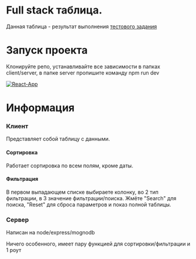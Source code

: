 <h1>Full stack таблица.</h1>

<p>Данная таблица - результат выполнения <a href="https://faint-adasaurus-4bc.notion.site/web-React-js-22257203622947f8879c527bf8ed0f48" alt="">тестового задания</a></p>

<h1>Запуск проекта</h1>

<p>Клонируйте репо, устанавливайте все зависимости в папках client/server, в папке server пропишите команду npm run dev</p>

<a href="https://ibb.co/d5NC5vk"><img src="https://i.ibb.co/kSLbSTq/React-App.png" alt="React-App" border="0"></a>

<h1>Информация</h1>

<h3>Клиент</h3>

<p>Представляет собой таблицу с данными.</p>

<h4>Сортировка</h4>
<p>Работает сортировка по всем полям, кроме даты.</p>

<h4>Фильтрация</h4>
<p>В первом выпадающем списке выбираете колонку, во 2 тип фильтрации, в 3 значение фильтрации/поиска. Жмёте "Search" для поиска, "Reset" для сброса параметров и показ полной таблицы.</p>

<h3>Сервер</h3>

<p>Написан на node/express/mognodb</p>
<p>Ничего особенного, имеет пару функцией для сортировки/фильтрации и 1 роут</p>
